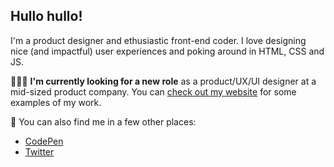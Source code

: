 ## Hullo hullo!

I'm a product designer and ethusiastic front-end coder. I love designing nice (and impactful) user experiences and poking around in HTML, CSS and JS.

👩🏻‍💻 **I'm currently looking for a new role** as a product/UX/UI designer at a mid-sized product company. You can [check out my website](https://masnibennett.com) for some examples of my work.

🔗 You can also find me in a few other places:
- [CodePen](https://codepen.io/mazil/)
- [Twitter](https://www.twitter.com/maziltov)


<!--
**mazil/mazil** is a ✨ _special_ ✨ repository because its `README.md` (this file) appears on your GitHub profile.

Here are some ideas to get you started:

- 🔭 I’m currently working on ...
- 🌱 I’m currently learning ...
- 👯 I’m looking to collaborate on ...
- 🤔 I’m looking for help with ...
- 💬 Ask me about ...
- 📫 How to reach me: ...
- 😄 Pronouns: ...
- ⚡ Fun fact: ...
-->
